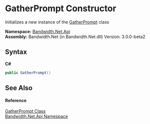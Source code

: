 ﻿# GatherPrompt Constructor 
 

Initializes a new instance of the <a href ="T_Bandwidth_Net_Api_GatherPrompt.md">GatherPrompt</a> class

**Namespace:**&nbsp;<a href ="N_Bandwidth_Net_Api.md">Bandwidth.Net.Api</a><br />**Assembly:**&nbsp;Bandwidth.Net (in Bandwidth.Net.dll) Version: 3.0.0-beta2

## Syntax

**C#**<br />
``` C#
public GatherPrompt()
```


## See Also


#### Reference
<a href ="T_Bandwidth_Net_Api_GatherPrompt.md">GatherPrompt Class</a><br /><a href ="N_Bandwidth_Net_Api.md">Bandwidth.Net.Api Namespace</a><br />